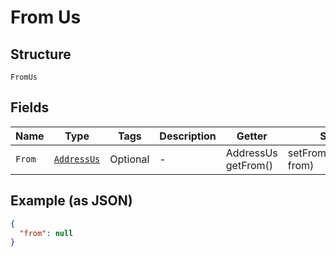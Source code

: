 
# From Us

## Structure

`FromUs`

## Fields

| Name | Type | Tags | Description | Getter | Setter |
|  --- | --- | --- | --- | --- | --- |
| `From` | [`AddressUs`](/doc/models/address-us.md) | Optional | - | AddressUs getFrom() | setFrom(AddressUs from) |

## Example (as JSON)

```json
{
  "from": null
}
```


